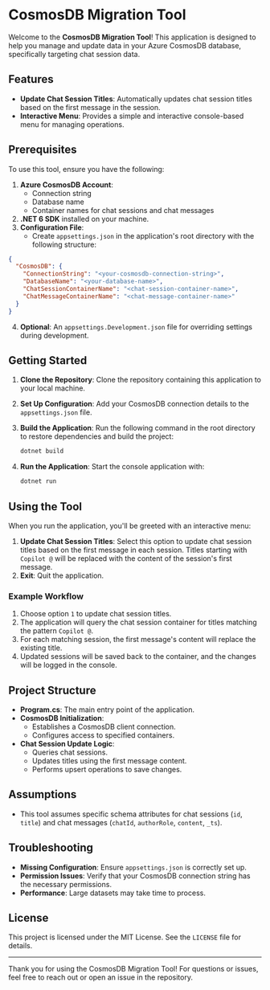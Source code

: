 # CosmosDB Migration Tool

Welcome to the **CosmosDB Migration Tool**! This application is designed to help you manage and update data in your Azure CosmosDB database, specifically targeting chat session data.

## Features

- **Update Chat Session Titles**: Automatically updates chat session titles based on the first message in the session.
- **Interactive Menu**: Provides a simple and interactive console-based menu for managing operations.

## Prerequisites

To use this tool, ensure you have the following:

1. **Azure CosmosDB Account**:
   - Connection string
   - Database name
   - Container names for chat sessions and chat messages
2. **.NET 6 SDK** installed on your machine.
3. **Configuration File**:
   - Create `appsettings.json` in the application's root directory with the following structure:

```json
{
  "CosmosDB": {
    "ConnectionString": "<your-cosmosdb-connection-string>",
    "DatabaseName": "<your-database-name>",
    "ChatSessionContainerName": "<chat-session-container-name>",
    "ChatMessageContainerName": "<chat-message-container-name>"
  }
}
```

4. **Optional**: An `appsettings.Development.json` file for overriding settings during development.

## Getting Started

1. **Clone the Repository**:
   Clone the repository containing this application to your local machine.

2. **Set Up Configuration**:
   Add your CosmosDB connection details to the `appsettings.json` file.

3. **Build the Application**:
   Run the following command in the root directory to restore dependencies and build the project:

   ```bash
   dotnet build
   ```

4. **Run the Application**:
   Start the console application with:

   ```bash
   dotnet run
   ```

## Using the Tool

When you run the application, you'll be greeted with an interactive menu:

1. **Update Chat Session Titles**: Select this option to update chat session titles based on the first message in each session. Titles starting with `Copilot @` will be replaced with the content of the session's first message.
2. **Exit**: Quit the application.

### Example Workflow

1. Choose option `1` to update chat session titles.
2. The application will query the chat session container for titles matching the pattern `Copilot @`.
3. For each matching session, the first message's content will replace the existing title.
4. Updated sessions will be saved back to the container, and the changes will be logged in the console.

## Project Structure

- **Program.cs**: The main entry point of the application.
- **CosmosDB Initialization**:
  - Establishes a CosmosDB client connection.
  - Configures access to specified containers.
- **Chat Session Update Logic**:
  - Queries chat sessions.
  - Updates titles using the first message content.
  - Performs upsert operations to save changes.

## Assumptions

- This tool assumes specific schema attributes for chat sessions (`id`, `title`) and chat messages (`chatId`, `authorRole`, `content`, `_ts`).

## Troubleshooting

- **Missing Configuration**: Ensure `appsettings.json` is correctly set up.
- **Permission Issues**: Verify that your CosmosDB connection string has the necessary permissions.
- **Performance**: Large datasets may take time to process.

## License

This project is licensed under the MIT License. See the `LICENSE` file for details.

---

Thank you for using the CosmosDB Migration Tool! For questions or issues, feel free to reach out or open an issue in the repository.

